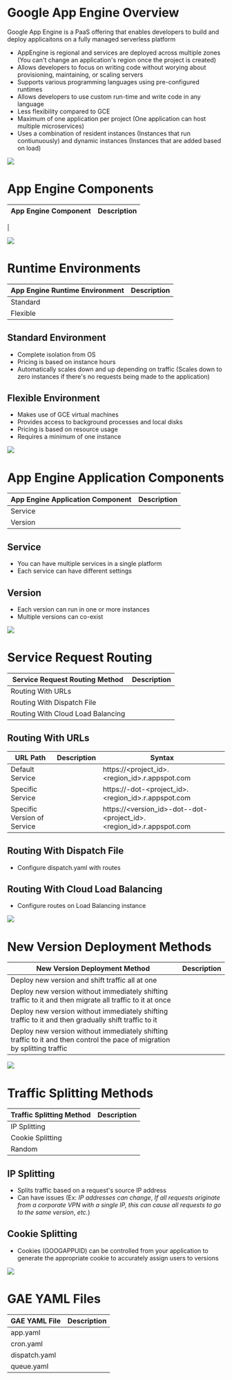 # Google App Engine Overview

Google App Engine is a PaaS offering that enables developers to build and deploy applicaitons on a fully managed serverless platform

* AppEngine is regional and services are deployed across multiple zones (You can't change an application's region once the project is created)
* Allows developers to focus on writing code without worying about provisioning, maintaining, or scaling servers
* Supports various programming languages using pre-configured runtimes
* Allows developers to use custom run-time and write code in any language
* Less flexibility compared to GCE
* Maximum of one application per project (One application can host multiple microservices)
* Uses a combination of resident instances (Instances that run contiunuously) and dynamic instances (Instances that are added based on load)

![](https://github.com/JonmarCorpuz/SecondBrain/blob/main/Assets/Whitespace.png)

# App Engine Components

| App Engine Component | Description |
| --- | --- |
| 

![](https://github.com/JonmarCorpuz/SecondBrain/blob/main/Assets/Whitespace.png)

# Runtime Environments

| App Engine Runtime Environment | Description |
| --- | --- |
| Standard |  |
| Flexible |  |

## Standard Environment

* Complete isolation from OS
* Pricing is based on instance hours
* Automatically scales down and up depending on traffic (Scales down to zero instances if there's no requests being made to the application)

## Flexible Environment 

* Makes use of GCE virtual machines
* Provides access to background processes and local disks
* Pricing is based on resource usage
* Requires a minimum of one instance

![](https://github.com/JonmarCorpuz/SecondBrain/blob/main/Assets/Whitespace.png)

# App Engine Application Components

| App Engine Application Component | Description |
| --- | --- |
| Service | |
| Version | |

## Service 

* You can have multiple services in a single platform
* Each service can have different settings

## Version

* Each version can run in one or more instances
* Multiple versions can co-exist

![](https://github.com/JonmarCorpuz/SecondBrain/blob/main/Assets/Whitespace.png)

# Service Request Routing

| Service Request Routing Method | Description |
| --- | --- |
| Routing With URLs | |
| Routing With Dispatch File | |
| Routing With Cloud Load Balancing | |

## Routing With URLs

| URL Path | Description | Syntax |
| --- | --- | --- |
| Default Service | | https://<project_id>.<region_id>.r.appspot.com |
| Specific Service | | https://<service>-dot-<project_id>.<region_id>.r.appspot.com |
| Specific Version of Service | | https://<version_id>-dot-<service>-dot-<project_id>.<region_id>.r.appspot.com |

## Routing With Dispatch File

* Configure dispatch.yaml with routes

## Routing With Cloud Load Balancing

* Configure routes on Load Balancing instance

![](https://github.com/JonmarCorpuz/SecondBrain/blob/main/Assets/Whitespace.png)

# New Version Deployment Methods

| New Version Deployment Method | Description |
| --- | --- |
| Deploy new version and shift traffic all at one | |
| Deploy new version without immediately shifting traffic to it and then migrate all traffic to it at once | |
| Deploy new version without immediately shifting traffic to it and then gradually shift traffic to it | |
| Deploy new version without immediately shifting traffic to it and then control the pace of migration by splitting traffic | |

![](https://github.com/JonmarCorpuz/SecondBrain/blob/main/Assets/Whitespace.png)

# Traffic Splitting Methods

| Traffic Splitting Method | Description | 
| --- | --- |
| IP Splitting |  |
| Cookie Splitting |  |
| Random |  |

## IP Splitting 

* Splits traffic based on a request's source IP address
* Can have issues (Ex: *IP addresses can change*, *If all requests originate from a corporate VPN with a single IP, this can cause all requests to go to the same version*, *etc.*)

## Cookie Splitting

* Cookies (GOOGAPPUID) can be controlled from your application to generate the appropriate cookie to accurately assign users to versions

![](https://github.com/JonmarCorpuz/SecondBrain/blob/main/Assets/Whitespace.png)

# GAE YAML Files

| GAE YAML File | Description |
| --- | --- |
| app.yaml | |
| cron.yaml | |
| dispatch.yaml | |
| queue.yaml | |
